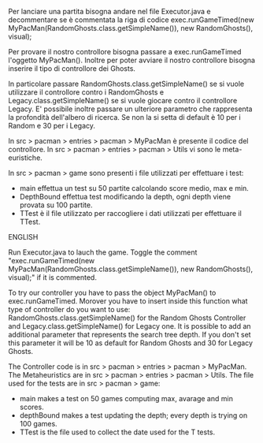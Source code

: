 Per lanciare una partita bisogna andare nel file Executor.java e decommentare se è commentata la riga di codice  exec.runGameTimed(new MyPacMan(RandomGhosts.class.getSimpleName()), new RandomGhosts(), visual);

Per provare il nostro controllore bisogna passare a exec.runGameTimed l'oggetto MyPacMan().
Inoltre per poter avviare il nostro controllore bisogna inserire il tipo di controllore dei Ghosts. 

In particolare passare RandomGhosts.class.getSimpleName() se si vuole utilizzare il controllore contro i RandomGhosts e Legacy.class.getSimpleName() se si vuole giocare contro il controllore Legacy.
E' possibile inoltre passare un ulteriore parametro che rappresenta la profondità dell'albero di ricerca. Se non la si setta di default è 10 per i Random e 30 per i Legacy.

In src > pacman > entries > pacman > MyPacMan è presente il codice del controllore.
In src > pacman > entries > pacman > Utils vi sono le meta-euristiche.

In src > pacman > game sono presenti i file utilizzati per effettuare i test:
- main effettua un test su 50 partite calcolando score medio, max e min.
- DepthBound effettua test modificando la depth, ogni depth viene provata su 100 partite.
- TTest è il file utilizzato per raccogliere i dati utilizzati per effettuare il TTest.


ENGLISH

Run Executor.java to lauch the game. Toggle the comment "exec.runGameTimed(new MyPacMan(RandomGhosts.class.getSimpleName()), new RandomGhosts(), visual);" if it is commented.

To try our controller you have to pass the object MyPacMan() to exec.runGameTimed. Morover you have to insert inside this function what type of controller do you want to use: RandomGhosts.class.getSimpleName() for the Random Ghosts Controller and Legacy.class.getSimpleName() for Legacy one. It is possible to add an additional parameter that represents the search tree depth.  If you don't set this parameter it will be 10 as default for Random Ghosts and 30 for Legacy Ghosts.

The Controller code is in src > pacman > entries > pacman > MyPacMan.
The Metaheuristics are in src > pacman > entries > pacman > Utils.
The file used for the tests are in src > pacman > game:
- main makes a test on 50 games computing max, avarage and min scores.
- depthBound makes a test updating the depth; every depth is trying on 100 games.
- TTest is the file used to collect the date used for the T tests.
